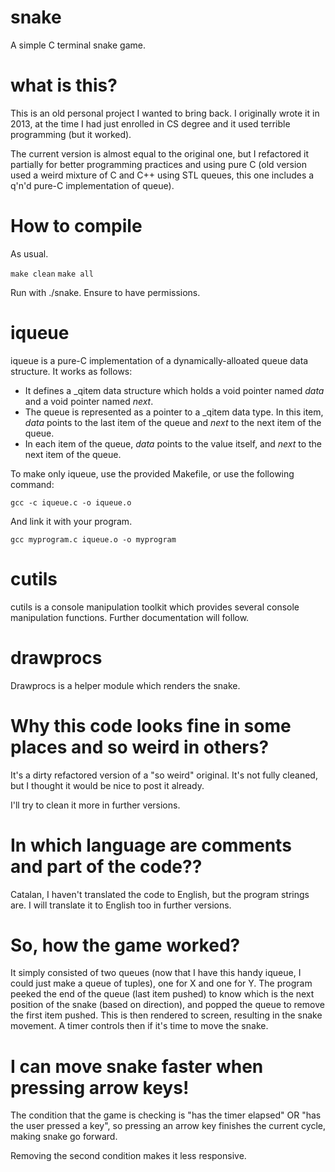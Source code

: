 # snake
A simple C terminal snake game.

# what is this?
This is an old personal project I wanted to bring back. I originally wrote it in 2013, at the time I had just enrolled in CS degree and it used terrible programming (but it worked).

The current version is almost equal to the original one, but I refactored it partially for better programming practices and using pure C (old version used a weird mixture of C and C++ using STL queues, this one includes a q'n'd pure-C implementation of queue).

# How to compile

As usual.

`make clean`
`make all`
 
Run with ./snake. Ensure to have permissions.

# iqueue

iqueue is a pure-C implementation of a dynamically-alloated queue data structure. It works as follows:

* It defines a \_qitem data structure which holds a void pointer named _data_ and a void pointer named _next_.
* The queue is represented as a pointer to a \_qitem data type. In this item, _data_ points to the last item of the queue and _next_ to the next item of the queue.
* In each item of the queue, _data_ points to the value itself, and _next_ to the next item of the queue.

To make only iqueue, use the provided Makefile, or use the following command:

`gcc -c iqueue.c -o iqueue.o`
 
And link it with your program.

`gcc myprogram.c iqueue.o -o myprogram`
 
# cutils

cutils is a console manipulation toolkit which provides several console manipulation functions. Further documentation will follow.

# drawprocs

Drawprocs is a helper module which renders the snake.

# Why this code looks fine in some places and so weird in others?

It's a dirty refactored version of a "so weird" original. It's not fully cleaned, but I thought it would be nice to post it already.

I'll try to clean it more in further versions.

# In which language are comments and part of the code??

Catalan, I haven't translated the code to English, but the program strings are. I will translate it to English too in further versions.

# So, how the game worked?

It simply consisted of two queues (now that I have this handy iqueue, I could just make a queue of tuples), one for X and one for Y. The program peeked the end of the queue (last item pushed) to know which is the next position of the snake (based on direction), and popped the queue to remove the first item pushed. This is then rendered to screen, resulting in the snake movement. A timer controls then if it's time to move the snake.

# I can move snake faster when pressing arrow keys!

The condition that the game is checking is "has the timer elapsed" OR "has the user pressed a key", so pressing an arrow key finishes the current cycle, making snake go forward.

Removing the second condition makes it less responsive.
